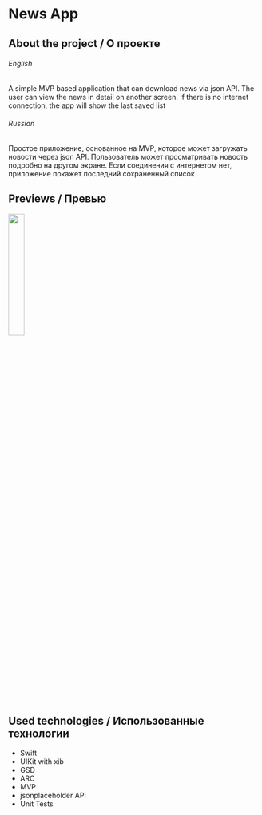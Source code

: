 # News App

## About the project / О проекте

###### English
A simple MVP based application that can download news via json API.
The user can view the news in detail on another screen.
If there is no internet connection,
the app will show the last saved list</br>

###### Russian

Простое приложение, основанное на MVP, которое может загружать новости через json API.
Пользователь может просматривать новость подробно на другом экране. 
Если соединения с интернетом нет, 
приложение покажет последний сохраненный список</br>

## Previews / Превью
<img  src="./readme_assets/newsApp.gif" width="25%">

## Used technologies / Использованные технологии
- Swift
- UIKit with xib
- GSD
- ARC
- MVP
- jsonplaceholder API
- Unit Tests
